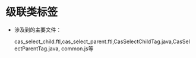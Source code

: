 # 级联类标签
* 涉及到的主要文件：

   cas_select_child.ftl,cas_select_parent.ftl,CasSelectChildTag.java,CasSelectParentTag.java,
   common.js等
